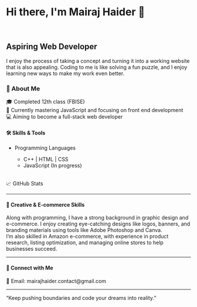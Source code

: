 <h1>Hi there, I'm Mairaj Haider 👋</h1> <br>
<h2>Aspiring Web Developer </h2>

I enjoy the process of taking a concept and turning it into a working website that is also appealing. Coding to me is like solving a fun puzzle, and I enjoy learning new ways to make my work even better.
<h3>🌟 About Me </h3>
🎓 Completed 12th class (FBISE) <br>
🌱 Currently mastering JavaScript and focusing on front end development<br>
💻 Aiming to become a full-stack web developer <br>
<h4>🛠️ Skills & Tools</h4>
<ul>
  <li>Programming Languages</li> 
<ul>
  <li>C++ | HTML | CSS</li>
  <li>JavaScript (In progress)</li>
</ul>
</ul>
<br>
📈 GitHub Stats

<hr>
<h4>🌟 Creative & E-commerce Skills</h4>
Along with programming, I have a strong background in graphic design and e-commerce. I enjoy creating eye-catching designs like logos, banners, and branding materials using tools like Adobe Photoshop and Canva.<br

I’m also skilled in Amazon e-commerce, with experience in product research, listing optimization, and managing online stores to help businesses succeed.<br><hr>

<h4>🤝 Connect with Me </h4>
📩 Email: mairajhaider.contact@gmail.com <br><hr>

“Keep pushing boundaries and code your dreams into reality.”

<!---
Mairaj-Haider/Mairaj-Haider is a ✨ special ✨ repository because its `README.md` (this file) appears on your GitHub profile.
You can click the Preview link to take a look at your changes.
--->
